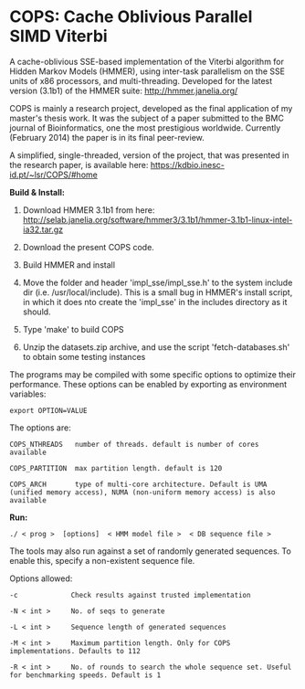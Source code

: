 COPS: Cache Oblivious Parallel SIMD Viterbi
=====================================

A cache-oblivious SSE-based implementation of the Viterbi algorithm for Hidden Markov Models (HMMER), using inter-task parallelism on the SSE units of x86 processors, and multi-threading. Developed for the latest version (3.1b1) of the HMMER suite: http://hmmer.janelia.org/

COPS is mainly a research project, developed as the final application of my master's thesis work. It was the subject of a paper submitted to the BMC journal of Bioinformatics, one the most prestigious worldwide. Currently (February 2014) the paper is in its final peer-review.

A simplified, single-threaded, version of the project, that was presented in the research paper, is available here:
https://kdbio.inesc-id.pt/~lsr/COPS/#home



**Build & Install:**

1) Download HMMER 3.1b1 from here:
http://selab.janelia.org/software/hmmer3/3.1b1/hmmer-3.1b1-linux-intel-ia32.tar.gz

2) Download the present COPS code.

3) Build HMMER and install

4) Move the folder and header 'impl_sse/impl_sse.h' to the system include dir (i.e. /usr/local/include). 
This is a small bug in HMMER's install script, in which it does nto create the 'impl_sse' in the includes directory as it should.

5) Type 'make' to build COPS

6) Unzip the datasets.zip archive, and use the script 'fetch-databases.sh' to obtain some testing instances


The programs may be compiled with some specific options to optimize their performance. These options can be enabled by exporting as environment variables:

    export OPTION=VALUE
    
The options are:

    COPS_NTHREADS   number of threads. default is number of cores available
    
    COPS_PARTITION  max partition length. default is 120
    
    COPS_ARCH       type of multi-core architecture. Default is UMA (unified memory access), NUMA (non-uniform memory access) is also available
    


**Run:**

    ./ < prog >  [options]  < HMM model file >  < DB sequence file >

The tools may also run against a set of randomly generated sequences. To enable this, specify a non-existent sequence file.

Options allowed:

    -c             Check results against trusted implementation

    -N < int >     No. of seqs to generate

    -L < int >     Sequence length of generated sequences

    -M < int >     Maximum partition length. Only for COPS implementations. Defaults to 112

    -R < int >     No. of rounds to search the whole sequence set. Useful for benchmarking speeds. Default is 1



